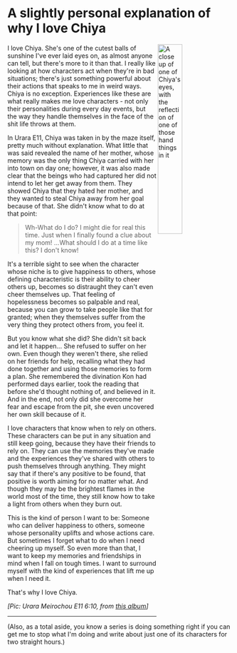 # A slightly personal explanation of why I love Chiya

<img src="http://i.imgur.com/RCFRlY5.png" align="right" width="33%" alt="A close up of one of Chiya's eyes, with the reflection of one of those hand things in it">

I love Chiya. She's one of the cutest balls of sunshine I've ever laid eyes on, as almost anyone can tell, but there's more to it than that. I really like looking at how characters act when they're in bad situations; there's just something powerful about their actions that speaks to me in weird ways. Chiya is no exception. Experiences like these are what really makes me love characters - not only their personalities during every day events, but the way they handle themselves in the face of the shit life throws at them.

In Urara E11, Chiya was taken in by the maze itself, pretty much without explanation. What little that was said revealed the name of her mother, whose memory was the only thing Chiya carried with her into town on day one; however, it was also made clear that the beings who had captured her did not intend to let her get away from them. They showed Chiya that they hated her mother, and they wanted to steal Chiya away from her goal because of that. She didn't know what to do at that point:

> Wh-What do I do? I might die for real this time. Just when I finally found a clue about my mom! ...What should I do at a time like this? I don't know!

It's a terrible sight to see when the character whose niche is to give happiness to others, whose defining characteristic is their ability to cheer others up, becomes so distraught they can't even cheer themselves up. That feeling of hopelessness becomes so palpable and real, because you can grow to take people like that for granted; when they themselves suffer from the very thing they protect others from, you feel it.

But you know what she did? She didn't sit back and let it happen... She refused to suffer on her own. Even though they weren't there, she relied on her friends for help, recalling what they had done together and using those memories to form a plan. She remembered the divination Kon had performed days earlier, took the reading that before she'd thought nothing of, and believed in it. And in the end, not only did she overcome her fear and escape from the pit, she even uncovered her own skill because of it.

I love characters that know when to rely on others. These characters can be put in any situation and still keep going, because they have their friends to rely on. They can use the memories they've made and the experiences they've shared with others to push themselves through anything. They might say that if there's any positive to be found, that positive is worth aiming for no matter what. And though they may be the brightest flames in the world most of the time, they still know how to take a light from others when they burn out.

This is the kind of person I want to be: Someone who can deliver happiness to others, someone whose personality uplifts and whose actions care. But sometimes I forget what to do when I need cheering up myself. So even more than that, I want to keep my memories and friendships in mind when I fall on tough times. I want to surround myself with the kind of experiences that lift me up when I need it.

That's why I love Chiya.

*\[Pic: Urara Meirochou E11 6:10, from [this album](http://imgur.com/a/N7ovs)]*

---

(Also, as a total aside, you know a series is doing something right if you can get me to stop what I'm doing and write about just one of its characters for two straight hours.)
